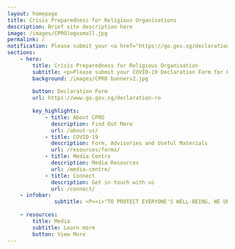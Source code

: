 ```yaml
---
layout: homepage
title: Crisis Preparedness for Religious Organisations
description: Brief site description here
image: /images/CPROlogosmall.jpg
permalink: /
notification: Please submit your <a href="https://go.gov.sg/declaration-ro">COVID-19 Declaration Form for Religious Organisations</a> before applying for a Time-Limited Exemption at <a href="https://Covid.gobusiness.gov.sg">covid.gobusiness.gov.sg</a>
sections:
    - hero:
        title: Crisis Preparedness for Religious Organisation
        subtitle: <p>Please submit your COVID-19 Declaration Form for Religious Organisations before applying for a Time-Limited Exemption at covid.gobusiness.gov.sg</p>
        background: /images/CPRO bannerv2.jpg
        
        button: Declaration Form
        url: https://www.go.gov.sg/declaration-ro
        
        key_highlights:
            - title: About CPRO
              description: Find Out More
              url: /about-us/
            - title: COVID-19
              description: Form, Advisories and Useful Materials
              url: /resources/forms/
            - title: Media Centre
              description: Media Resources
              url: /media-centre/
            - title: Connect
              description: Get in touch with us
              url: /connect/
    - infobar:
               subtitle: <P><i>"TO PROTECT EVERYONE'S WELL-BEING, WE URGE OUR CONGREGANTS TO WORK WITH THEIR RELIGIOUS LEADERS IN IMPLEMENTING PRECAUTINARY MEASURES ADVISED BY MOH AND MCCY. BY SUPPORTING EACHOTHER IN THESE CHALLENGING TIMES AND EXERCISING SOCIAL RESPONSIBILITY, WE CAN OVERCOME COVID-19, AND EMERGE EVEN STRONGER AND MORE RESILIENT."</i> - MINISTER GRACE FU, STATEMENT IN SUPPORT OF STAYING UNITED AGAINST COVID-19, 25 MARCH 2020</P>
       
    - resources:
        title: Media
        subtitle: Learn more
        button: View More
---
```

